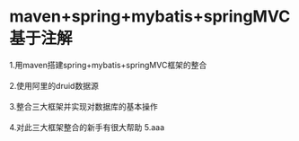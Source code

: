 # maven+spring+mybatis+springMVC 基于注解 
1.用maven搭建spring+mybatis+springMVC框架的整合<br/><br/>
2.使用阿里的druid数据源<br/><br/>
3.整合三大框架并实现对数据库的基本操作<br/><br/>
4.对此三大框架整合的新手有很大帮助
5.aaa
